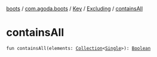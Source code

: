 [boots](../../../index.md) / [com.agoda.boots](../../index.md) / [Key](../index.md) / [Excluding](index.md) / [containsAll](./contains-all.md)

# containsAll

`fun containsAll(elements: `[`Collection`](https://kotlinlang.org/api/latest/jvm/stdlib/kotlin.collections/-collection/index.html)`<`[`Single`](../-single/index.md)`>): `[`Boolean`](https://kotlinlang.org/api/latest/jvm/stdlib/kotlin/-boolean/index.html)